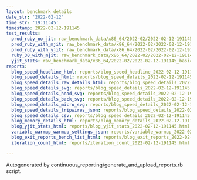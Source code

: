 ```yaml
---
layout: benchmark_details
date_str: '2022-02-12'
time_str: '19:11:45'
timestamp: 2022-02-12-191145
test_results:
  prod_ruby_no_jit: raw_benchmark_data/x86_64/2022-02/2022-02-12-191145_basic_benchmark_prod_ruby_no_jit.json
  prod_ruby_with_mjit: raw_benchmark_data/x86_64/2022-02/2022-02-12-191145_basic_benchmark_prod_ruby_with_mjit.json
  prod_ruby_with_yjit: raw_benchmark_data/x86_64/2022-02/2022-02-12-191145_basic_benchmark_prod_ruby_with_yjit.json
  ruby_30_with_mjit: raw_benchmark_data/x86_64/2022-02/2022-02-12-191145_basic_benchmark_ruby_30_with_mjit.json
  yjit_stats: raw_benchmark_data/x86_64/2022-02/2022-02-12-191145_basic_benchmark_yjit_stats.json
reports:
  blog_speed_headline_html: reports/blog_speed_headline_2022-02-12-191145.html
  blog_speed_details_html: reports/blog_speed_details_2022-02-12-191145.html
  blog_speed_details_raw_details_html: reports/blog_speed_details_2022-02-12-191145.raw_details.html
  blog_speed_details_svg: reports/blog_speed_details_2022-02-12-191145.svg
  blog_speed_details_head_svg: reports/blog_speed_details_2022-02-12-191145.head.svg
  blog_speed_details_back_svg: reports/blog_speed_details_2022-02-12-191145.back.svg
  blog_speed_details_micro_svg: reports/blog_speed_details_2022-02-12-191145.micro.svg
  blog_speed_details_tripwires_json: reports/blog_speed_details_2022-02-12-191145.tripwires.json
  blog_speed_details_csv: reports/blog_speed_details_2022-02-12-191145.csv
  blog_memory_details_html: reports/blog_memory_details_2022-02-12-191145.html
  blog_yjit_stats_html: reports/blog_yjit_stats_2022-02-12-191145.html
  variable_warmup_warmup_settings_json: reports/variable_warmup_2022-02-12-191145.warmup_settings.json
  blog_exit_reports_bench_list_html: reports/blog_exit_reports_2022-02-12-191145.bench_list.html
  iteration_count_html: reports/iteration_count_2022-02-12-191145.html

---
```

Autogenerated by continuous_reporting/generate_and_upload_reports.rb script.
